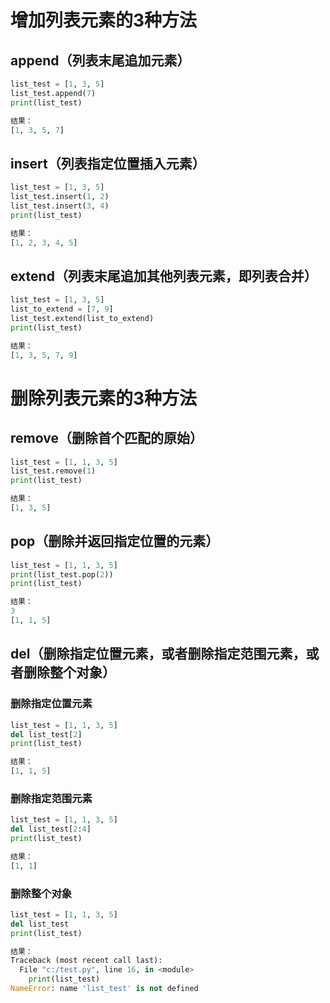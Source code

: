 <!--
 * @Author              : Uncle Bean
 * @Date                : 2020-05-18 10:38:17
 * @LastEditors         : Uncle Bean
 * @LastEditTime        : 2020-05-22 22:23:33
 * @FilePath            : \Python\列表.md
 * @Description         : 
--> 

# 增加列表元素的3种方法

## append（列表末尾追加元素）

```python
list_test = [1, 3, 5]
list_test.append(7)
print(list_test)

结果：
[1, 3, 5, 7]
```

## insert（列表指定位置插入元素）

```python
list_test = [1, 3, 5]
list_test.insert(1, 2)
list_test.insert(3, 4)
print(list_test)

结果：
[1, 2, 3, 4, 5]
```

## extend（列表末尾追加其他列表元素，即列表合并）

```python
list_test = [1, 3, 5]
list_to_extend = [7, 9]
list_test.extend(list_to_extend)
print(list_test)

结果：
[1, 3, 5, 7, 9]
```

# 删除列表元素的3种方法

## remove（删除首个匹配的原始）

```python
list_test = [1, 1, 3, 5]
list_test.remove(1)
print(list_test)

结果：
[1, 3, 5]
```

## pop（删除并返回指定位置的元素）

```python
list_test = [1, 1, 3, 5]
print(list_test.pop(2))
print(list_test)

结果：
3
[1, 1, 5]
```

## del（删除指定位置元素，或者删除指定范围元素，或者删除整个对象）

### 删除指定位置元素

```python
list_test = [1, 1, 3, 5]
del list_test[2]
print(list_test)

结果：
[1, 1, 5]
```

### 删除指定范围元素

```python
list_test = [1, 1, 3, 5]
del list_test[2:4]
print(list_test)

结果：
[1, 1]
```

### 删除整个对象

```python
list_test = [1, 1, 3, 5]
del list_test
print(list_test)

结果：
Traceback (most recent call last):
  File "c:/test.py", line 16, in <module>
    print(list_test)
NameError: name 'list_test' is not defined
```